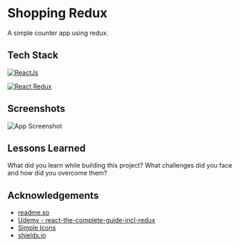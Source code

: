 # Shopping Redux

A simple counter app using redux.

## Tech Stack

[![ReactJs](https://img.shields.io/badge/-React-61DAFB?logo=react&logoColor=white&style=for-the-badge)](https://reactjs.org/)

[![React Redux](https://img.shields.io/badge/-React%20Redux-764ABC?logo=redux&logoColor=white&style=for-the-badge)](https://react-redux.js.org/)

## Screenshots

![App Screenshot](https://via.placeholder.com/468x300?text=App+Screenshot+Here)

## Lessons Learned

What did you learn while building this project? What challenges did you face and how did you overcome them?

## Acknowledgements

- [readme.so](https://readme.so/editor)
- [Udemy - react-the-complete-guide-incl-redux](https://www.udemy.com/course/react-the-complete-guide-incl-redux/)
- [Simple Icons](https://simpleicons.org/?q=redux)
- [shields.io](https://shields.io/)
